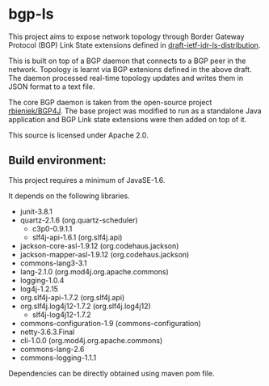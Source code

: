 bgp-ls
======

This project aims to expose network topology through Border Gateway Protocol (BGP) Link State extensions defined in [draft-ietf-idr-ls-distribution](http://tools.ietf.org/html/draft-ietf-idr-ls-distribution).

This is built on top of a BGP daemon that connects to a BGP peer in the network. Topology is learnt via BGP extenions defined in the above draft. The daemon processed real-time topology updates and writes them in JSON format to a text file.

The core BGP daemon is taken from the open-source project [rbieniek/BGP4J](https://github.com/rbieniek/BGP4J). The base project was modified to run as a standalone Java application and BGP Link state extensions were then added on top of it.

This source is licensed under Apache 2.0.

Build environment:
-----------------
This project requires a minimum of JavaSE-1.6.

It depends on the following libraries.
- junit-3.8.1
- quartz-2.1.6 (org.quartz-scheduler)
  - c3p0-0.9.1.1
  - slf4j-api-1.6.1 (org.slf4j.api)
- jackson-core-asl-1.9.12 (org.codehaus.jackson)
- jackson-mapper-asl-1.9.12 (org.codehaus.jackson)
- commons-lang3-3.1
- lang-2.1.0 (org.mod4j.org.apache.commons)
- logging-1.0.4
- log4j-1.2.15
- org.slf4j-api-1.7.2 (org.slf4j.api)
- org.slf4j.log4j12-1.7.2 (org.slf4j.log4j12)
  - slf4j-log4j12-1.7.2
- commons-configuration-1.9 (commons-configuration)
- netty-3.6.3.Final
- cli-1.0.0 (org.mod4j.org.apache.commons)
- commons-lang-2.6
- commons-logging-1.1.1

Dependencies can be directly obtained using maven pom file.

